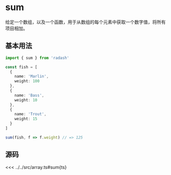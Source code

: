 # sum

给定一个数组，以及一个函数，用于从数组的每个元素中获取一个数字值，将所有项目相加。

## 基本用法

```ts
import { sum } from 'radash'

const fish = [
  {
    name: 'Marlin',
    weight: 100
  },
  {
    name: 'Bass',
    weight: 10
  },
  {
    name: 'Trout',
    weight: 15
  }
]

sum(fish, f => f.weight) // => 125
```

## 源码

<<< ../../src/array.ts#sum{ts}
